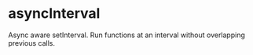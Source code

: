 asyncInterval
=============

Async aware setInterval. Run functions at an interval without overlapping previous calls.

